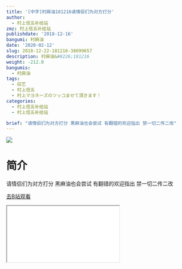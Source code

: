 ```yaml
---
title: '[中字]村麻油181216请情侣们为对方打分'
author:
  - 村上信五补给站
zmz: 村上信五补给站
publishdate: '2018-12-16'
bangumi: 村麻油
date: '2020-02-12'
slug: 2018-12-22-181216-38699657
description: 村麻油&#8226;181216
weight: -212.0
bangumis:
  - 村麻油
tags:
  - 综艺
  - 村上信五
  - 村上マヨネーズのツッコませて頂きます！
categories:
  - 村上信五补给站
  - 村上信五补给站

brief: "请情侣们为对方打分 黑麻油也会尝试 有翻错的欢迎指出 禁一切二传二改"
---
```

![](https://raw.githubusercontent.com/tcgriffith/owaraisite/master/static/tmpimg/213cca658497f51bb0a38241d760a26f340576aa.jpg.480.jpg)
# 简介  
请情侣们为对方打分
黑麻油也会尝试
有翻错的欢迎指出
禁一切二传二改  

[去B站观看](https://www.bilibili.com/video/av38699657/)
<div class ="resp-container"><iframe class="testiframe" src="//player.bilibili.com/player.html?aid=38699657"", scrolling="no", allowfullscreen="true" > </iframe></div> 
